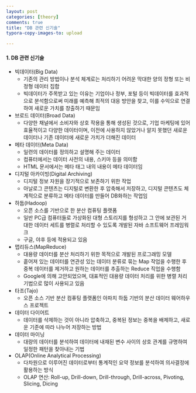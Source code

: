 ```yaml
---
layout: post
categories: [theory]
comments: true
title: "DB 관련 신기술"
typora-copy-images-to: upload

---
```


#### 1. DB 관련 신기술

- 빅데이터(Big Data)
  - 기존의 관리 방법이나 분석 체계로는 처리하기 어려운 막대한 양의 정형 또는 비정형 데이터 집합
  - 빅데이터가 주목받고 있는 이유는 기업이나 정부, 포털 등이 빅데이터를 효과적으로 분석함으로써 미래를 예측해 최적의 대응 방안을 찾고, 이를 수익으로 연결하여 새로운 가치를 창출하기 때문임
- 브로드 데이터(Broad Data)
  - 다양한 채널에서 소비자와 상호 작용을 통해 생성된 것으로, 기업 마케팅에 있어 효율적이고 다양한 데이터이며, 이전에 사용하지 않았거나 알지 못했던 새로운 데이터나 기존 데이터에 새로운 가치가 더해진 데이터
- 메타 데이터(Meta Data)
  - 일련의 데이터를 정의하고 설명해 주는 데이터
  - 컴퓨터에서는 데이터 사전의 내용, 스키마 등을 의미함
  - HTML 문서에서는 메타 태그 내의 내용이 메타 데이터임
- 디지털 아카이빙(Digital Archiving)
  - 디지털 정보 자원을 장기적으로 보존하기 위한 작업
  - 아날로그 콘텐츠는 디지털로 변환한 후 압축해서 저장하고, 디지털 콘텐츠도 체계적으로 분류하고 메타 데이터를 만들어 DB화하는 작업임
- 하둡(Hadoop)
  - 오픈 소스를 기반으로 한 분산 컴퓨팅 플랫폼
  - 일반 PC급 컴퓨터들로 가상화된 대형 스토리지를 형성하고 그 안에 보관된 거대한 데이터 세트를 병렬로 처리할 수 있도록 개발된 자바 소프트웨어 프레임워크
  - 구글, 야후 등에 적용되고 있음
- 맵리듀스(MapReduce)
  - 대용량 데이터를 분산 처리하기 위한 목적으로 개발된 프로그래밍 모델
  - 흩어져 있는 데이터를 연관성 있는 데이터 분류로 묶는 Map 작업을 수행한 후 중복 데이터를 제거하고 원하는 데이터를 추출하는 Reduce 직업을 수행함
  - Google에 의해 고안되었으며, 대표적인 대용량 데이터 처리를 위한 병렬 처리 기법으로 많이 사용되고 있음
- 타조(Tajo)
  - 오픈 소스 기반 분산 컴퓨팅 플랫폼인 아파치 하둡 기반의 분산 데이터 웨어하우스 프로젝트
- 데이터 다이어트
  - 데이터를 삭제하는 것이 아니라 압축하고, 중복된 정보는 중복을 배제하고, 새로운 기준에 따라 나누어 저장하는 방법
- 데이터 마이닝
  - 대량의 데이터를 분석하여 데이터에 내재된 변수 사이의 상호 관계를 규명하여 일정한 패턴을 찾아내는 기법
- OLAP(Online Analytical Processing)
  - 다차원으로 이루어진 데이터로부터 통계적인 요약 정보를 분석하여 의사결정에 활용하는 방식
  - OLAP 연산: Roll-up, Drill-down, Drill-through, Drill-across, Pivoting, Slicing, Dicing

